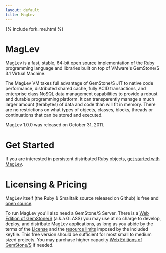 ```yaml
---
layout: default
title: MagLev
---
```

{% include fork_me.html %}

# MagLev

MagLev is a fast, stable, 64-bit [open source](https://github.com/MagLev/maglev/blob/master/Licenses/README.txt)
implementation of the Ruby programming language and libraries built
on top of VMware's GemStone/S 3.1 Virtual Machine.

The MagLev VM takes full advantage of GemStone/S JIT to native code
performance, distributed shared cache, fully ACID transactions, and
enterprise class NoSQL data management capabilities to provide a
robust and durable programming platform. It can transparently manage
a much larger amount (terabytes) of data and code than will fit in memory.
There are no restrictions on what types of objects, classes, blocks,
threads or continuations that can be stored and executed.

MagLev 1.0.0 was released on October 31, 2011.

# Get Started

If you are interested in persistent distributed Ruby objects, [get started
with MagLev](/docs/get_started.html).

# Licensing & Pricing

MagLev itself (the Ruby & Smalltalk source released on Github) is free and [open source](https://github.com/MagLev/maglev/blob/master/Licenses/README.txt).

To run MagLev you'll also need a GemStone/S Server. There is a [Web Edition of GemStone/S](http://seaside.gemtalksystems.com/docs/GLASS-Pricing-1201.htm) (a.k.a GLASS) you may use at no charge to develop, deploy, and distribute MagLev applications, as long as you abide by the terms of the [License](http://seaside.gemtalksystems.com/docs/GLASS-License.pdf) and the [resource limits](http://seaside.gemtalksystems.com/docs/GLASS-Pricing-1201.htm) imposed by the included keyfile. This free version should be sufficient for most small to medium sized projects.
You may purchase higher capacity [Web Editions of GemStone/S](http://seaside.gemtalksystems.com/docs/GLASS-Pricing-1201.htm) if needed.
